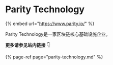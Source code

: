 # Parity Technology

{% embed url="https://www.parity.io/" %}

Parity Technology是一家区块链核心基础设施企业。

**更多请参见站内链接** 👇 

{% page-ref page="parity-technology.md" %}



